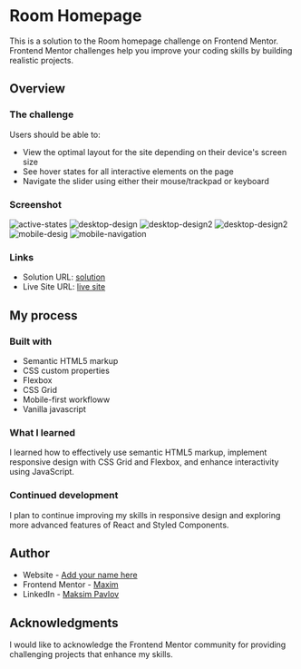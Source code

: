 # Room Homepage

This is a solution to the Room homepage challenge on Frontend Mentor. Frontend Mentor challenges help you improve your coding skills by building realistic projects.

## Overview

### The challenge

Users should be able to:

- View the optimal layout for the site depending on their device's screen size
- See hover states for all interactive elements on the page
- Navigate the slider using either their mouse/trackpad or keyboard

### Screenshot

![active-states](screenshots/active-states.jpg)
![desktop-design](screenshots/desktop-design-slide-1.jpg)
![desktop-design2](screenshots/desktop-design-slide-2.jpg)
![desktop-design2](screenshots/desktop-design-slide-3.jpg)
![mobile-desig](screenshots/mobile-design.jpg)
![mobile-navigation](screenshots/mobile-navigation.jpg)

### Links

- Solution URL: [solution](https://github.com/Maxim-Pv/room-homepage-fm)
- Live Site URL: [live site](https://room-homepage-fm-kappa.vercel.app/)

## My process

### Built with

- Semantic HTML5 markup
- CSS custom properties
- Flexbox
- CSS Grid
- Mobile-first workfloww
- Vanilla javascript
  

### What I learned

I learned how to effectively use semantic HTML5 markup, implement responsive design with CSS Grid and Flexbox, and enhance interactivity using JavaScript.

### Continued development

I plan to continue improving my skills in responsive design and exploring more advanced features of React and Styled Components.

## Author

- Website - [Add your name here](https://www.your-site.com)
- Frontend Mentor - [Maxim](https://www.frontendmentor.io/profile/Maxim-Pv)
- LinkedIn - [Maksim Pavlov]([https://www.twitter.com/yourusername](https://www.linkedin.com/in/maksim-pavlov-12b22528b/))

## Acknowledgments

I would like to acknowledge the Frontend Mentor community for providing challenging projects that enhance my skills.

